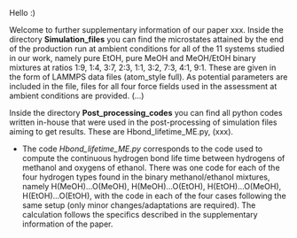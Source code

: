 Hello :)

Welcome to further supplementary information of our paper xxx.
Inside the directory **Simulation_files** you can find the microstates attained by the end of the production run at ambient conditions for all of the 11 systems studied in our work, namely pure EtOH, pure MeOH and MeOH/EtOH binary mixtures at ratios 1:9, 1:4, 3:7, 2:3, 1:1, 3:2, 7:3, 4:1, 9:1. These are given in the form of LAMMPS data files (atom_style full). As potential parameters are included in the file, files for all four force fields used in the assessment at ambient conditions are provided. (...)

Inside the directory **Post_processing_codes** you can find all python codes written in-house that were used in the post-processing of simulation files aiming to get results. These are Hbond_lifetime_ME.py, (xxx).
- The code _Hbond_lifetime_ME.py_ corresponds to the code used to compute the continuous hydrogen bond life time between hydrogens of methanol and oxygens of ethanol. There was one code for each of the four hydrogen types found in the binary methanol/ethanol mixtures, namely H(MeOH)...O(MeOH), H(MeOH)...O(EtOH), H(EtOH)...O(MeOH), H(EtOH)...O(EtOH), with the code in each of the four cases following the same setup (only minor changes/adaptations are required). The calculation follows the specifics described in the supplementary information of the paper.
